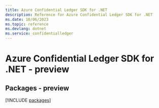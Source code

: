 ```yaml
---
title: Azure Confidential Ledger SDK for .NET
description: Reference for Azure Confidential Ledger SDK for .NET
ms.date: 10/06/2023
ms.topic: reference
ms.devlang: dotnet
ms.service: confidentialledger
---
```

# Azure Confidential Ledger SDK for .NET - preview
## Packages - preview
[!INCLUDE [packages](confidential-ledger-index.md)]